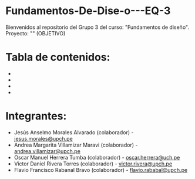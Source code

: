 # Fundamentos-De-Dise-o---EQ-3
Bienvenidos al repositorio del Grupo 3 del curso: "Fundamentos de diseño".  
Proyecto: ""
(OBJETIVO)
# Tabla de contenidos:
-
-
-
-
# Integrantes:
- Jesús Anselmo Morales Alvarado (colaborador) - jesus.morales@upch.pe
- Andrea Margarita Villamizar Maravi (colaborador) - andrea.villamizar@upch.pe
- Oscar Manuel Herrera Tumba (colaborador) - oscar.herrera@uch.pe
- Victor Daniel Rivera Torres (colaborador) - victor.rivera@upch.pe
- Flavio Francisco Rabanal Bravo (colaborador) - flavio.rababal@upch.pe
 



